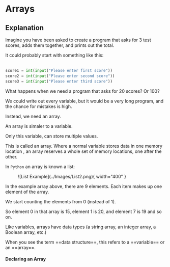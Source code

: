 # Arrays

## Explanation

Imagine you have been asked to create a program that asks for 3 test scores, adds them together, and prints out the total.

It could probably start with something like this:

``` python linenums="1"

score1 = int(input("Please enter first score"))
score2 = int(input("Please enter second score"))
score3 = int(input("Please enter third score"))
```

What happens when we need a program that asks for 20 scores? Or 100? 

We could write out every variable, but it would be a very long program, and the chance for mistakes is high. 

Instead, we need an array.

An array is simaler to a variable. 

Only this variable, can store multiple values. 

This is called an array. Where a normal variable stores data in one memory location , an array reserves a whole set of memory locations, one after the other. 

In `Python` an array is known a list:

<figure markdown="span">
    ![List Example](../Images/List2.png){ width="400" }
</figure>

In the example array above, there are 9 elements. Each item makes up one element of the array. 

We start counting the elements from 0 (instead of 1). 

So element 0 in that array is 15, element 1 is 20, and element 7 is 19 and so on.

Like variables, arrays have data types (a string array, an integer array, a Boolean array, etc.)

When you see the term ==data structure==, this refers to a ==variable== or an ==array==.

#### Declaring an Array